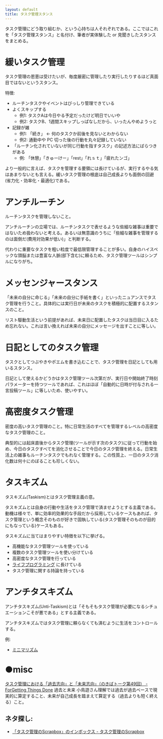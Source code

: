 ```yaml
---
layout: default
title: タスク管理スタンス
---
```


タスク管理にどう取り組むか、という心持ちは人それぞれである。ここではこれを「タスク管理スタンス」と名付け、筆者が実体験した or 見聞きしたスタンスをまとめる。

# 緩いタスク管理
タスク管理の恩恵は受けたいが、毎度厳密に管理したり実行したりするほど真面目ではないというスタンス。

特徴:

- ルーチンタスクやイベントはびっしり管理できている
- よくスキップする
  - 例1: タスクAは今日やる予定だったけど明日でいいや
  - 例2: タスクB、1週間スキップしっぱなしだから、いったんやめようっと
- 記録が雑
  - 例1: 「続き」 ← 何のタスクか前後を見ないとわからない
  - 例2: 通勤中や PC 切った後の行動を丸々記録していない
- 「ルーチン化されていないが同じ行動を指すタスク」の記述方法にばらつきがある
  - 例: 「休憩」「きゅーけー」「rest」「れｓｔ」「疲れたンゴ」

より一般的に言えば、タスクを管理する要領には長けているが、実行するやる気はあまりないとも言える。緩いタスク管理の根底は自己成長よりも面倒の回避(省力化・効率化・最適化)である。

# アンチルーチン
ルーチンタスクを管理しないこと。

アンチルーチンの立場では、ルーチンタスクで表せるような些細な雑事は重要ではないため扱わないと考える。あるいは無意識のうちに「些細な雑事を管理するのは面倒だ(費用対効果が低い)」と判断する。

代わりに重要なタスクを粗い粒度で最低限管理することが多い。自身のハイスペックな頭脳または豊富な人脈(部下含む)に頼るため、タスク管理ツールはシンプルになりがち。

# メッセンジャースタンス
「未来の自分に命じる」「未来の自分に手紙を書く」といったニュアンスでタスク管理を行うこと。具体的には実行日が未来のタスクを積極的に配置するスタンスのこと。

リスト駆動生活という前提があれば、未来日に配置したタスクは当日目に入るため忘れない。これは言い換えれば未来の自分にメッセージを出すことに等しい。

# 日記としてのタスク管理
タスクとしてつぶやきやポエムを書き込むことで、タスク管理を日記としても用いるスタンス。

日記として使えるかどうかはタスク管理ツール次第だが、実行日や開始終了時刻パラメーターを持つツールであれば、これはほぼ「自動的に日時が付与される一言投稿ツール」に等しいため、使いやすい。

# 高密度タスク管理
密度の高いタスク管理のこと。特に日常生活のすべてを管理するレベルの高密度なタスク管理のこと。

典型的には起床直後からタスク管理(ツールが示す次のタスク)に従って行動を始め、今日のタスクすべてを消化させることで今日のタスク管理を終える。日常生活上の雑事もルーチンタスクでもれなく管理する。この性質上、一日のタスク消化数は何十にのぼることも珍しくない。

# タスキズム
タスキズム(Taskism)とはタスク管理主義の意。

タスキズムとは自身の行動や生活をタスク管理で済ませようとする主義である。動機は様々で、単に効率的効果的な手段だから採用しているケースもあれば、タスク管理という概念そのものが好きで固執している(タスク管理そのものが目的にもなっている)ケースもある。

タスキズムに当てはまりやすい特徴を以下に挙げる。

- 高機能なタスク管理ツールを使っている
- 複数のタスク管理ツールを使い分けている
- 高密度なタスク管理を行っている
- [ライフプログラミング](life_programming.md) に長けている
- タスク管理に関する持論を持っている

# アンチタスキズム
アンチタスキズム(Unti-Taskism)とは「そもそもタスク管理が必要になるシチュエーションこそが悪である」とする主義である。

アンチタスキズムではタスク管理に頼らなくても済むように生活をコントロールする。

例:

- [ミニマリズム](minimalism.md) 

# ●misc
[タスク管理における「過去志向」と「未来志向」（のきばトーク第49回） - ForGetting Things Done](http://hochebirne.hatenablog.com/entry/2017/07/05/053000) 過去と未来 小鳥遊さん理解では過去が過去ベースで現実的に算定すること、未来が自己成長を踏まえて算定する（過去よりも短く終える）こと。

## ネタ探し:
- [「タスク管理のScrapbox」のインボックス - タスク管理のScrapbox](https://scrapbox.io/taskmanagement/%E3%80%8C%E3%82%BF%E3%82%B9%E3%82%AF%E7%AE%A1%E7%90%86%E3%81%AEScrapbox%E3%80%8D%E3%81%AE%E3%82%A4%E3%83%B3%E3%83%9C%E3%83%83%E3%82%AF%E3%82%B9)
